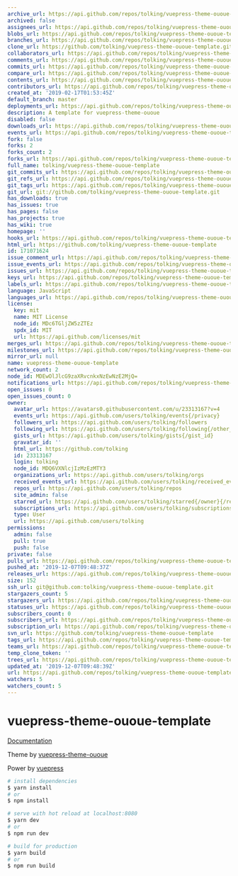 ```yaml
---
archive_url: https://api.github.com/repos/tolking/vuepress-theme-ououe-template/{archive_format}{/ref}
archived: false
assignees_url: https://api.github.com/repos/tolking/vuepress-theme-ououe-template/assignees{/user}
blobs_url: https://api.github.com/repos/tolking/vuepress-theme-ououe-template/git/blobs{/sha}
branches_url: https://api.github.com/repos/tolking/vuepress-theme-ououe-template/branches{/branch}
clone_url: https://github.com/tolking/vuepress-theme-ououe-template.git
collaborators_url: https://api.github.com/repos/tolking/vuepress-theme-ououe-template/collaborators{/collaborator}
comments_url: https://api.github.com/repos/tolking/vuepress-theme-ououe-template/comments{/number}
commits_url: https://api.github.com/repos/tolking/vuepress-theme-ououe-template/commits{/sha}
compare_url: https://api.github.com/repos/tolking/vuepress-theme-ououe-template/compare/{base}...{head}
contents_url: https://api.github.com/repos/tolking/vuepress-theme-ououe-template/contents/{+path}
contributors_url: https://api.github.com/repos/tolking/vuepress-theme-ououe-template/contributors
created_at: '2019-02-17T01:53:45Z'
default_branch: master
deployments_url: https://api.github.com/repos/tolking/vuepress-theme-ououe-template/deployments
description: A template for vuepress-theme-ououe
disabled: false
downloads_url: https://api.github.com/repos/tolking/vuepress-theme-ououe-template/downloads
events_url: https://api.github.com/repos/tolking/vuepress-theme-ououe-template/events
fork: false
forks: 2
forks_count: 2
forks_url: https://api.github.com/repos/tolking/vuepress-theme-ououe-template/forks
full_name: tolking/vuepress-theme-ououe-template
git_commits_url: https://api.github.com/repos/tolking/vuepress-theme-ououe-template/git/commits{/sha}
git_refs_url: https://api.github.com/repos/tolking/vuepress-theme-ououe-template/git/refs{/sha}
git_tags_url: https://api.github.com/repos/tolking/vuepress-theme-ououe-template/git/tags{/sha}
git_url: git://github.com/tolking/vuepress-theme-ououe-template.git
has_downloads: true
has_issues: true
has_pages: false
has_projects: true
has_wiki: true
homepage: ''
hooks_url: https://api.github.com/repos/tolking/vuepress-theme-ououe-template/hooks
html_url: https://github.com/tolking/vuepress-theme-ououe-template
id: 171071624
issue_comment_url: https://api.github.com/repos/tolking/vuepress-theme-ououe-template/issues/comments{/number}
issue_events_url: https://api.github.com/repos/tolking/vuepress-theme-ououe-template/issues/events{/number}
issues_url: https://api.github.com/repos/tolking/vuepress-theme-ououe-template/issues{/number}
keys_url: https://api.github.com/repos/tolking/vuepress-theme-ououe-template/keys{/key_id}
labels_url: https://api.github.com/repos/tolking/vuepress-theme-ououe-template/labels{/name}
language: JavaScript
languages_url: https://api.github.com/repos/tolking/vuepress-theme-ououe-template/languages
license:
  key: mit
  name: MIT License
  node_id: MDc6TGljZW5zZTEz
  spdx_id: MIT
  url: https://api.github.com/licenses/mit
merges_url: https://api.github.com/repos/tolking/vuepress-theme-ououe-template/merges
milestones_url: https://api.github.com/repos/tolking/vuepress-theme-ououe-template/milestones{/number}
mirror_url: null
name: vuepress-theme-ououe-template
network_count: 2
node_id: MDEwOlJlcG9zaXRvcnkxNzEwNzE2MjQ=
notifications_url: https://api.github.com/repos/tolking/vuepress-theme-ououe-template/notifications{?since,all,participating}
open_issues: 0
open_issues_count: 0
owner:
  avatar_url: https://avatars0.githubusercontent.com/u/23313167?v=4
  events_url: https://api.github.com/users/tolking/events{/privacy}
  followers_url: https://api.github.com/users/tolking/followers
  following_url: https://api.github.com/users/tolking/following{/other_user}
  gists_url: https://api.github.com/users/tolking/gists{/gist_id}
  gravatar_id: ''
  html_url: https://github.com/tolking
  id: 23313167
  login: tolking
  node_id: MDQ6VXNlcjIzMzEzMTY3
  organizations_url: https://api.github.com/users/tolking/orgs
  received_events_url: https://api.github.com/users/tolking/received_events
  repos_url: https://api.github.com/users/tolking/repos
  site_admin: false
  starred_url: https://api.github.com/users/tolking/starred{/owner}{/repo}
  subscriptions_url: https://api.github.com/users/tolking/subscriptions
  type: User
  url: https://api.github.com/users/tolking
permissions:
  admin: false
  pull: true
  push: false
private: false
pulls_url: https://api.github.com/repos/tolking/vuepress-theme-ououe-template/pulls{/number}
pushed_at: '2019-12-07T09:48:37Z'
releases_url: https://api.github.com/repos/tolking/vuepress-theme-ououe-template/releases{/id}
size: 152
ssh_url: git@github.com:tolking/vuepress-theme-ououe-template.git
stargazers_count: 5
stargazers_url: https://api.github.com/repos/tolking/vuepress-theme-ououe-template/stargazers
statuses_url: https://api.github.com/repos/tolking/vuepress-theme-ououe-template/statuses/{sha}
subscribers_count: 0
subscribers_url: https://api.github.com/repos/tolking/vuepress-theme-ououe-template/subscribers
subscription_url: https://api.github.com/repos/tolking/vuepress-theme-ououe-template/subscription
svn_url: https://github.com/tolking/vuepress-theme-ououe-template
tags_url: https://api.github.com/repos/tolking/vuepress-theme-ououe-template/tags
teams_url: https://api.github.com/repos/tolking/vuepress-theme-ououe-template/teams
temp_clone_token: ''
trees_url: https://api.github.com/repos/tolking/vuepress-theme-ououe-template/git/trees{/sha}
updated_at: '2019-12-07T09:48:39Z'
url: https://api.github.com/repos/tolking/vuepress-theme-ououe-template
watchers: 5
watchers_count: 5
---
```


# vuepress-theme-ououe-template

[Documentation](https://tolking.github.io/vuepress-theme-ououe)

Theme by [vuepress-theme-ououe](https://github.com/tolking/vuepress-theme-ououe)

Power by [vuepress](https://github.com/vuejs/vuepress)


``` bash
# install dependencies
$ yarn install
# or
$ npm install

# serve with hot reload at localhost:8080
$ yarn dev
# or
$ npm run dev

# build for production
$ yarn build
# or
$ npm run build
```
